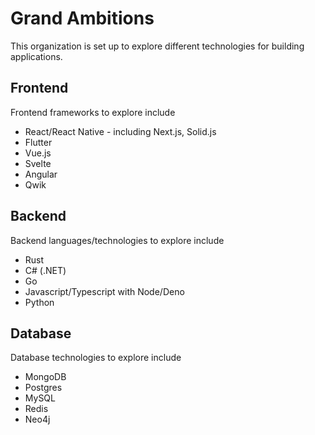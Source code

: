 # Grand Ambitions

This organization is set up to explore different technologies for building applications. 

## Frontend

Frontend frameworks to explore include
- React/React Native - including Next.js, Solid.js
- Flutter
- Vue.js
- Svelte
- Angular
- Qwik


## Backend

Backend languages/technologies to explore include
- Rust
- C# (.NET)
- Go
- Javascript/Typescript with Node/Deno
- Python


## Database

Database technologies to explore include
- MongoDB
- Postgres
- MySQL
- Redis
- Neo4j

